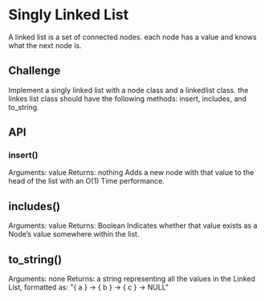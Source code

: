 # Singly Linked List

A linked list is a set of connected nodes. each node has a value and knows what the next node is.

## Challenge

Implement a singly linked list with a node class and a linkedlist class. the linkes list class should have the following methods: insert, includes, and to_string.

## API

### insert()

Arguments: value
Returns: nothing
Adds a new node with that value to the head of the list with an O(1) Time performance.

## includes()

Arguments: value
Returns: Boolean
Indicates whether that value exists as a Node’s value somewhere within the list.

## to_string()

Arguments: none
Returns: a string representing all the values in the Linked List, formatted as:
"{ a } -> { b } -> { c } -> NULL"
